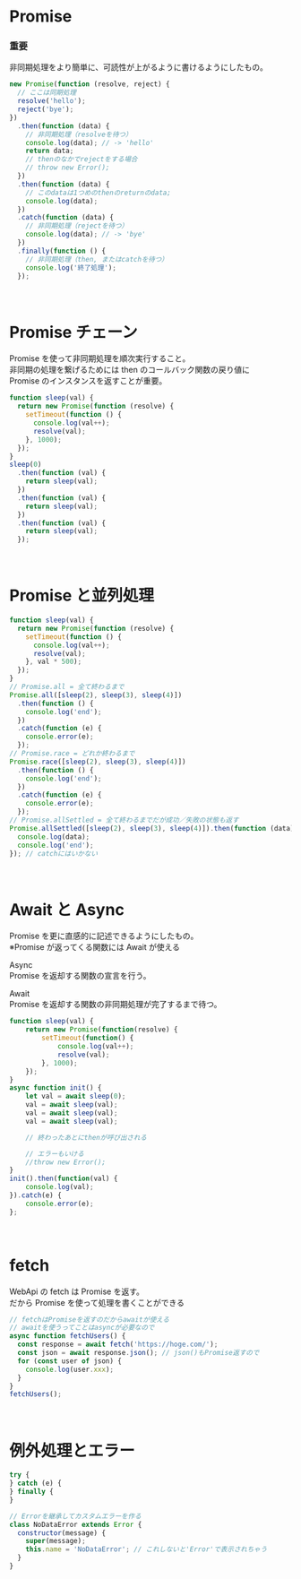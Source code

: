 # Promise

### 重要

非同期処理をより簡単に、可読性が上がるように書けるようにしたもの。

```js
new Promise(function (resolve, reject) {
  // ここは同期処理
  resolve('hello');
  reject('bye');
})
  .then(function (data) {
    // 非同期処理（resolveを待つ）
    console.log(data); // -> 'hello'
    return data;
    // thenのなかでrejectをする場合
    // throw new Error();
  })
  .then(function (data) {
    // このdataは1つめのthenのreturnのdata;
    console.log(data);
  })
  .catch(function (data) {
    // 非同期処理（rejectを待つ）
    console.log(data); // -> 'bye'
  })
  .finally(function () {
    // 非同期処理（then, またはcatchを待つ）
    console.log('終了処理');
  });
```

<br />

# Promise チェーン

Promise を使って非同期処理を順次実行すること。  
非同期の処理を繋げるためには then のコールバック関数の戻り値に  
Promise のインスタンスを返すことが重要。

```js
function sleep(val) {
  return new Promise(function (resolve) {
    setTimeout(function () {
      console.log(val++);
      resolve(val);
    }, 1000);
  });
}
sleep(0)
  .then(function (val) {
    return sleep(val);
  })
  .then(function (val) {
    return sleep(val);
  })
  .then(function (val) {
    return sleep(val);
  });
```

<br />

# Promise と並列処理

```js
function sleep(val) {
  return new Promise(function (resolve) {
    setTimeout(function () {
      console.log(val++);
      resolve(val);
    }, val * 500);
  });
}
// Promise.all = 全て終わるまで
Promise.all([sleep(2), sleep(3), sleep(4)])
  .then(function () {
    console.log('end');
  })
  .catch(function (e) {
    console.error(e);
  });
// Promise.race = どれか終わるまで
Promise.race([sleep(2), sleep(3), sleep(4)])
  .then(function () {
    console.log('end');
  })
  .catch(function (e) {
    console.error(e);
  });
// Promise.allSettled = 全て終わるまでだが成功／失敗の状態も返す
Promise.allSettled([sleep(2), sleep(3), sleep(4)]).then(function (data) {
  console.log(data);
  console.log('end');
}); // catchにはいかない
```

<br />

# Await と Async

Promise を更に直感的に記述できるようにしたもの。  
※Promise が返ってくる関数には Await が使える

Async  
Promise を返却する関数の宣言を行う。

Await  
Promise を返却する関数の非同期処理が完了するまで待つ。

```js
function sleep(val) {
    return new Promise(function(resolve) {
        setTimeout(function() {
            console.log(val++);
            resolve(val);
        }, 1000);
    });
}
async function init() {
    let val = await sleep(0);
    val = await sleep(val);
    val = await sleep(val);
    val = await sleep(val);

    // 終わったあとにthenが呼び出される

    // エラーもいける
    //throw new Error();
}
init().then(function(val) {
    console.log(val);
}).catch(e) {
    console.error(e);
};
```

<br />

# fetch

WebApi の fetch は Promise を返す。  
だから Promise を使って処理を書くことができる

```js
// fetchはPromiseを返すのだからawaitが使える
// awaitを使うってことはasyncが必要なので
async function fetchUsers() {
  const response = await fetch('https://hoge.com/');
  const json = await response.json(); // json()もPromise返すので
  for (const user of json) {
    console.log(user.xxx);
  }
}
fetchUsers();
```

<br />

# 例外処理とエラー

```js
try {
} catch (e) {
} finally {
}

// Errorを継承してカスタムエラーを作る
class NoDataError extends Error {
  constructor(message) {
    super(message);
    this.name = 'NoDataError'; // これしないと'Error'で表示されちゃう
  }
}
```
